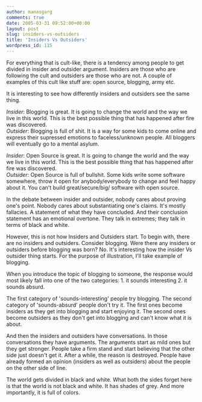 ```yaml
---
author: manasgarg
comments: true
date: 2005-03-31 09:52:00+00:00
layout: post
slug: insiders-vs-outsiders
title: 'Insiders Vs Outsiders'
wordpress_id: 115
---
```


For everything that is cult-like, there is a tendency among people to get divided in insider and outsider argument. Insiders are those who are following the cult and outsiders are those who are not. A couple of examples of this cult like stuff are: open source, blogging, army etc.  

It is interesting to see how differently insiders and outsiders see the same thing.  

_Insider_: Blogging is great. It is going to change the world and the way we live in this world. This is the best possible thing that has happened after fire was discovered.  
_Outsider_: Blogging is full of shit. It is a way for some kids to come online and express their supressed emotions to faceless/unknown people. All bloggers will eventually go to a mental asylum.  

_Insider_: Open Source is great. It is going to change the world and the way we live in this world. This is the best possible thing that has happened after fire was discovered.  
_Outsider_: Open Source is full of bullshit. Some kids write some software somewhere, throw it open for anybody/everybody to change and feel happy about it. You can't build great/secure/big/ software with open source.  

In the debate between insider and outsider, nobody cares about proving one's point. Nobody cares about substantiating one's claims. It's mostly fallacies. A statement of what they have concluded. And their conclusion statement has an emotional overtone. They talk in extremes; they talk in terms of black and white.  

However, this is not how Insiders and Outsiders start. To begin with, there are no insiders and outsiders. Consider blogging. Were there any insiders or outsiders before blogging was born? No. It's interesting how the insider Vs outsider thing starts. For the purpose of illustration, I'll take example of blogging.  

When you introduce the topic of blogging to someone, the response would most likely fall into one of the two categories: 1. it sounds interesting 2. it sounds absurd.  

The first category of 'sounds-interesting' people try blogging. The second category of 'sounds-absurd' people don't try it. The first ones become insiders as they get into blogging and start enjoying it. The second ones become outsiders as they don't get into blogging and can't know what it is about.  

And then the insiders and outsiders have conversations. In those conversations they have arguments. The arguments start as mild ones but they get stronger.  People take a firm stand and start believing that the other side just doesn't get it. After a while, the reason is destroyed. People have already formed an opinion (insiders as well as outsiders) about the people on the other side of line.  

The world gets divided in black and white. What both the sides forget here is that the world is not black and white. It has shades of grey. And more importantly, it is full of colors.
